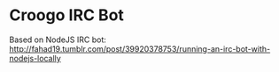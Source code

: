 Croogo IRC Bot
==============

Based on NodeJS IRC bot: http://fahad19.tumblr.com/post/39920378753/running-an-irc-bot-with-nodejs-locally
